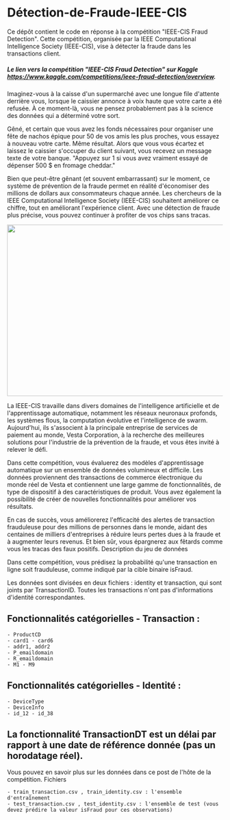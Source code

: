 # Détection-de-Fraude-IEEE-CIS

Ce dépôt contient le code en réponse à la compétition "IEEE-CIS Fraud Detection". Cette compétition, organisée par la IEEE Computational Intelligence Society (IEEE-CIS), vise à détecter la fraude dans les transactions client.

##### Le lien vers la compétition "IEEE-CIS Fraud Detection" sur Kaggle https://www.kaggle.com/competitions/ieee-fraud-detection/overview.

Imaginez-vous à la caisse d'un supermarché avec une longue file d'attente derrière vous, lorsque le caissier annonce à voix haute que votre carte a été refusée. À ce moment-là, vous ne pensez probablement pas à la science des données qui a déterminé votre sort.

Gêné, et certain que vous avez les fonds nécessaires pour organiser une fête de nachos épique pour 50 de vos amis les plus proches, vous essayez à nouveau votre carte. Même résultat. Alors que vous vous écartez et laissez le caissier s'occuper du client suivant, vous recevez un message texte de votre banque. "Appuyez sur 1 si vous avez vraiment essayé de dépenser 500 $ en fromage cheddar."

Bien que peut-être gênant (et souvent embarrassant) sur le moment, ce système de prévention de la fraude permet en réalité d'économiser des millions de dollars aux consommateurs chaque année. Les chercheurs de la IEEE Computational Intelligence Society (IEEE-CIS) souhaitent améliorer ce chiffre, tout en améliorant l'expérience client. Avec une détection de fraude plus précise, vous pouvez continuer à profiter de vos chips sans tracas.

<p align="center">
    <img src="https://github.com/TAOUFIK05/Detection-de-Fraude-IEEE-CIS/assets/48359677/e22f4c0b-34b4-4373-ac26-6e6fb017b8cb.jpg" width='600' height="400" />
</p>

La IEEE-CIS travaille dans divers domaines de l'intelligence artificielle et de l'apprentissage automatique, notamment les réseaux neuronaux profonds, les systèmes flous, la computation évolutive et l'intelligence de swarm. Aujourd'hui, ils s'associent à la principale entreprise de services de paiement au monde, Vesta Corporation, à la recherche des meilleures solutions pour l'industrie de la prévention de la fraude, et vous êtes invité à relever le défi.

Dans cette compétition, vous évaluerez des modèles d'apprentissage automatique sur un ensemble de données volumineux et difficile. Les données proviennent des transactions de commerce électronique du monde réel de Vesta et contiennent une large gamme de fonctionnalités, de type de dispositif à des caractéristiques de produit. Vous avez également la possibilité de créer de nouvelles fonctionnalités pour améliorer vos résultats.

En cas de succès, vous améliorerez l'efficacité des alertes de transaction frauduleuse pour des millions de personnes dans le monde, aidant des centaines de milliers d'entreprises à réduire leurs pertes dues à la fraude et à augmenter leurs revenus. Et bien sûr, vous épargnerez aux fêtards comme vous les tracas des faux positifs.
Description du jeu de données

Dans cette compétition, vous prédisez la probabilité qu'une transaction en ligne soit frauduleuse, comme indiqué par la cible binaire isFraud.

Les données sont divisées en deux fichiers : identity et transaction, qui sont joints par TransactionID. Toutes les transactions n'ont pas d'informations d'identité correspondantes.

## Fonctionnalités catégorielles - Transaction :

    - ProductCD
    - card1 - card6
    - addr1, addr2
    - P_emaildomain
    - R_emaildomain
    - M1 - M9

## Fonctionnalités catégorielles - Identité :

    - DeviceType
    - DeviceInfo
    - id_12 - id_38

## La fonctionnalité TransactionDT est un délai par rapport à une date de référence donnée (pas un horodatage réel).

Vous pouvez en savoir plus sur les données dans ce post de l'hôte de la compétition.
Fichiers

    - train_transaction.csv , train_identity.csv : l'ensemble d'entraînement
    - test_transaction.csv , test_identity.csv : l'ensemble de test (vous devez prédire la valeur isFraud pour ces observations)
